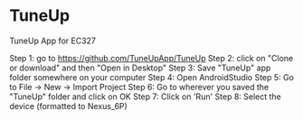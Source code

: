 # TuneUp
TuneUp App for EC327

Step 1: go to https://github.com/TuneUpApp/TuneUp
Step 2: click on "Clone or download" and then "Open in Desktop"
Step 3: Save "TuneUp" app folder somewhere on your computer
Step 4: Open AndroidStudio 
Step 5: Go to File -> New -> Import Project
Step 6: Go to wherever you saved the "TuneUp" folder and click on OK
Step 7: Click on 'Run'
Step 8: Select the device (formatted to Nexus_6P)
